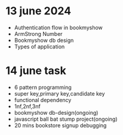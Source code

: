 # 13 june 2024
* Authentication flow in bookmyshow
* ArmStrong Number
* Bookmyshow db design
* Types of application
# 14 june task
* 6 pattern programming
* super key,primary key,candidate key
* functional dependency
* 1nf,2nf,3nf
* bookmyshow db-design(ongoing)
* javascript ball bat stump project(ongoing)
* 20 mins bookstore signup  debugging
